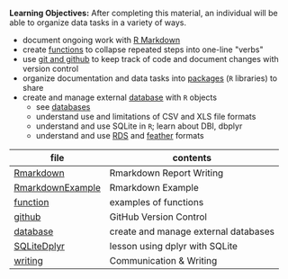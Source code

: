 **Learning Objectives:** After completing this material, an individual will be able to
organize data tasks in a variety of ways.

- document ongoing work with [R Markdown](http://rmarkdown.rstudio.com/)
- create [functions](function.Rmd) to collapse repeated steps into one-line "verbs"
- use [git and github](http://happygitwithr.com/) to keep track of code and document changes with version control
- organize documentation and data tasks into [packages](package.Rmd) (`R` libraries) to share
- create and manage external [database](database.md) with `R` objects
    + see [databases](https://db.rstudio.com/)
    + understand use and limitations of CSV and XLS file formats
    + understand and use SQLite in `R`; learn about DBI, dbplyr
    + understand and use [RDS](http://www.fromthebottomoftheheap.net/2012/04/01/saving-and-loading-r-objects/) and [feather](https://github.com/wesm/feather) formats
    
file | contents
---- | --------
[Rmarkdown](Rmarkdown.md) | Rmarkdown Report Writing
[RmarkdownExample](RmarkdownExample.Rmd) | Rmarkdown Example
[function](function.Rmd) | examples of functions
[github](github.Rmd) | GitHub Version Control
[database](database.Rmd) | create and manage external databases
[SQLiteDplyr](SQLiteDplyr.Rmd) | lesson using dplyr with SQLite
[writing](writing.md) | Communication & Writing

    